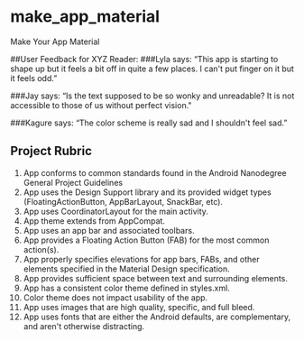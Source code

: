 # make_app_material
Make Your App Material

##User Feedback for XYZ Reader:
###Lyla says:
“This app is starting to shape up but it feels a bit off in quite a few places. I can't put finger on it but it feels odd.”

###Jay says:
“Is the text supposed to be so wonky and unreadable? It is not accessible to those of us without perfect vision."

###Kagure says:
“The color scheme is really sad and I shouldn't feel sad.”

## Project Rubric 

1. App conforms to common standards found in the Android Nanodegree General Project Guidelines
2. App uses the Design Support library and its provided widget types (FloatingActionButton, AppBarLayout, SnackBar, etc).
3. App uses CoordinatorLayout for the main activity.
4. App theme extends from AppCompat.
5. App uses an app bar and associated toolbars.
6. App provides a Floating Action Button (FAB) for the most common action(s).
7. App properly specifies elevations for app bars, FABs, and other elements specified in the Material Design specification.
8. App provides sufficient space between text and surrounding elements.
9. App has a consistent color theme defined in styles.xml.
10. Color theme does not impact usability of the app.
11. App uses images that are high quality, specific, and full bleed.
12. App uses fonts that are either the Android defaults, are complementary, and aren't otherwise distracting.
